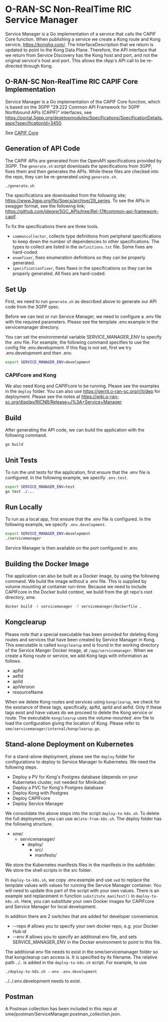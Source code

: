 <!--
-
========================LICENSE_START=================================
O-RAN-SC
%%
Copyright (C) 2024 OpenInfra Foundation Europe. All rights reserved
%%
Licensed under the Apache License, Version 2.0 (the "License");
you may not use this file except in compliance with the License.
You may obtain a copy of the License at

     http://www.apache.org/licenses/LICENSE-2.0

Unless required by applicable law or agreed to in writing, software
distributed under the License is distributed on an "AS IS" BASIS,
WITHOUT WARRANTIES OR CONDITIONS OF ANY KIND, either express or implied.
See the License for the specific language governing permissions and
limitations under the License.
========================LICENSE_END===================================

-->

# O-RAN-SC Non-RealTime RIC Service Manager

Service Manager is a Go implementation of a service that calls the CAPIF Core function. When publishing a service we create a Kong route and Kong service, https://konghq.com/. The InterfaceDescription that we return is updated to point to the Kong Data Plane. Therefore, the API interface that we return from Service Discovery has the Kong host and port, and not the original service's host and port. This allows the rApp's API call to be re-directed through Kong.

## O-RAN-SC Non-RealTime RIC CAPIF Core Implementation

Service Manager is a Go implementation of the CAPIF Core function, which is based on the 3GPP "29.222 Common API Framework for 3GPP Northbound APIs (CAPIF)" interfaces, see https://portal.3gpp.org/desktopmodules/Specifications/SpecificationDetails.aspx?specificationId=3450.

See [CAPIF Core](../capifcore/README.md)

## Generation of API Code

The CAPIF APIs are generated from the OpenAPI specifications provided by 3GPP. The `generate.sh` script downloads the
specifications from 3GPP, fixes them and then generates the APIs. While these files are checked into the repo, they can be re-generated using `generate.sh`.

```sh
./generate.sh
```

The specifications are downloaded from the following site; https://www.3gpp.org/ftp/Specs/archive/29_series. To see
the APIs in swagger format, see the following link; https://github.com/jdegre/5GC_APIs/tree/Rel-17#common-api-framework-capif.

To fix the specifications there are three tools.
- `commoncollector`, collects type definitions from peripheral specifications to keep down the number of dependencies to
  other specifications. The types to collect are listed in the `definitions.txt` file. Some fixes are hard-coded.
- `enumfixer`, fixes enumeration definitions so they can be properly generated.
- `specificationfixer`, fixes flaws in the specifications so they can be properly generated. All fixes are hard-coded.

## Set Up

First, we need to run `generate.sh` as described above to generate our API code from the 3GPP spec.

Before we can test or run Service Manager, we need to configure a .env file with the required parameters. Please see the template .env.example in the servicemanager directory.

You can set the environmental variable SERVICE_MANAGER_ENV to specify the .env file. For example, the following command specifies to use the config file
.env.development. If this flag is not set, first we try .env.development and then .env.

```sh
export SERVICE_MANAGER_ENV=development
```

### CAPIFcore and Kong

We also need Kong and CAPIFcore to be running. Please see the examples in the `deploy` folder. You can also use https://gerrit.o-ran-sc.org/r/it/dep for deployment. Please see the notes at https://wiki.o-ran-sc.org/display/RICNR/Release+J%3A+Service+Manager

## Build

After generating the API code, we can build the application with the following command.

```sh
go build
```

## Unit Tests

To run the unit tests for the application, first ensure that the .env file is configured. In the following example, we specify `.env.test`.

```sh
export SERVICE_MANAGER_ENV=test
go test ./...
```

## Run Locally

To run as a local app, first ensure that the .env file is configured. In the following example, we specify `.env.development`.

```sh
export SERVICE_MANAGER_ENV=development
./servicemanager
```

Service Manager is then available on the port configured in .env.

## Building the Docker Image

The application can also be built as a Docker image, by using the following command. We build the image without a .env file. This is supplied by volume mounting at container run-time. Because we need to include CAPIFcore in the Docker build context, we build from the git repo's root directory, sme.

```sh
docker build -t servicemanager -f servicemanager/Dockerfile .
```

## Kongclearup

Please note that a special executable has been provided for deleting Kong routes and services that have been created by Service Manager in Kong. This executable is called `kongclearup` and is found in the working directory of the Service Manger Docker image, at `/app/servicemanager`. When we create a Kong route or service, we add Kong tags with information as follows.
  * apfId
  * aefId
  * apiId
  * apiVersion
  * resourceName

When we delete Kong routes and services using `kongclearup`, we check for the existance of these tags, specifically, apfId, apiId and aefId. Only if these tags exist and have values do we proceed to delete the Kong service or route. The executable `kongclearup` uses the volume-mounted .env file to load the configuration giving the location of Kong. Please refer to `sme/servicemanager/internal/kongclearup.go`.

## Stand-alone Deployment on Kubernetes

For a stand-alone deployment, please see the `deploy` folder for configurations to deploy to Service Manager to Kubernetes. We need the following steps.
 - Deploy a PV for Kong's Postgres database (depends on your Kubernetes cluster, not needed for Minikube)
 - Deploy a PVC for Kong's Postgres database
 - Deploy Kong with Postgres
 - Deploy CAPIFcore
 - Deploy Service Manager

We consolidate the above steps into the script `deploy-to-k8s.sh`. To delete the full deployment, you can use `delete-from-k8s.sh`. The deploy folder has the following structure.

- sme/
  - servicemanager/
    - deploy/
      - src/
      - manifests/

We store the Kubernetes manifests files in the manifests in the subfolder. We store the shell scripts in the src folder.

In `deploy-to-k8s.sh`, we copy .env.example and use `sed` to replace the template values with values for running the Service Manager container. You will need to update this part of the script with your own values. There is an example sed replacement in function `substitute_manifest()` in `deploy-to-k8s.sh`. Here, you can substitute your own Docker images for CAPIFcore and Service Manager for local development.

In addition there are 2 switches that are added for developer convenience.
 * --repo # allows you to specify your own docker repo, e.g. your Docker Hub id
 * --env  # allows you to specify an additional env file, and sets SERVICE_MANAGER_ENV in the Docker environment to point to this file.

The additional env file needs to exist in the sme/servicemanager folder so that kongclearup can access is. It is specified by its filename. The relative path ../.. is added in the `deploy-to-k8s.sh` script. For example, to use

`./deploy-to-k8s.sh --env .env.development`

 ../../.env.development needs to exist.

## Postman

A Postman collection has been included in this repo at sme/postman/ServiceManager.postman_collection.json.